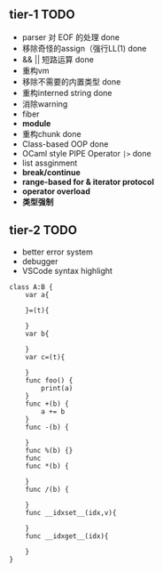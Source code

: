 ## tier-1 TODO

- parser 对 EOF 的处理 done
- 移除奇怪的assign（强行LL(1) done
- && || 短路运算 done
- 重构vm
- 移除不需要的内置类型 done
- 重构interned string done
- 消除warning
- fiber
- **module**
- 重构chunk done
- Class-based OOP done
- OCaml style PIPE Operator `|>` done
- list assginment
- **break/continue**
- **range-based for & iterator protocol**
- **operator overload**
- **类型强制**

## tier-2 TODO
- better error system
- debugger
- VSCode syntax highlight
```
class A:B {
    var a{

    }=(t){

    }
    var b{

    }
    var c=(t){
        
    }
    func foo() {
        print(a)
    }
    func +(b) {
        a += b
    }
    func -(b) {

    }
    func %(b) {}
    func 
    func *(b) {

    }
    func /(b) {

    }
    func __idxset__(idx,v){

    } 
    func __idxget__(idx){

    }
}
```
